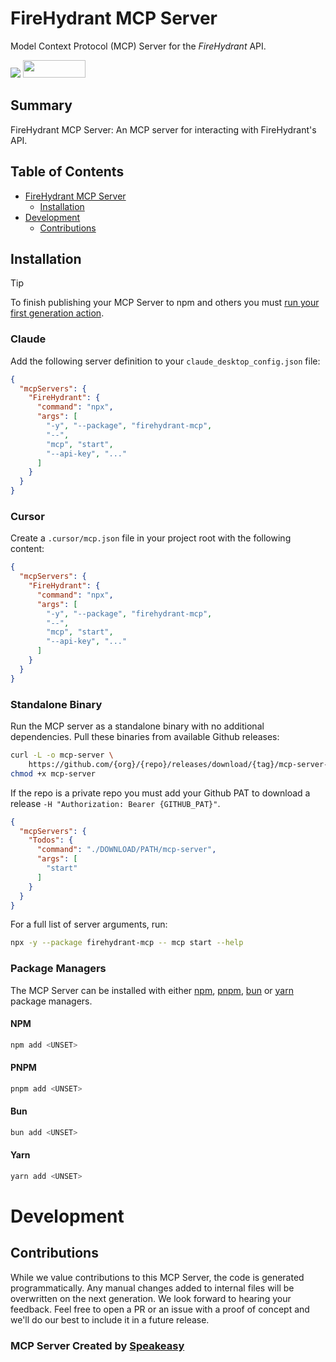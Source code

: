 # FireHydrant MCP Server

Model Context Protocol (MCP) Server for the *FireHydrant* API.

<div align="left">
    <a href="https://www.speakeasy.com/?utm_source=mcp-server&utm_campaign=mcp-typescript"><img src="https://custom-icon-badges.demolab.com/badge/-Built%20By%20Speakeasy-212015?style=for-the-badge&logoColor=FBE331&logo=speakeasy&labelColor=545454" /></a>
    <a href="https://opensource.org/licenses/MIT">
        <img src="https://img.shields.io/badge/License-MIT-blue.svg" style="width: 100px; height: 28px;" />
    </a>
</div>

<!-- Start Summary [summary] -->
## Summary

FireHydrant MCP Server: An MCP server for interacting with FireHydrant's API.
<!-- End Summary [summary] -->

<!-- Start Table of Contents [toc] -->
## Table of Contents
<!-- $toc-max-depth=2 -->
* [FireHydrant MCP Server](#firehydrant-mcp-server)
  * [Installation](#installation)
* [Development](#development)
  * [Contributions](#contributions)

<!-- End Table of Contents [toc] -->

<!-- Start Installation [installation] -->
## Installation

> [!TIP]
> To finish publishing your MCP Server to npm and others you must [run your first generation action](https://www.speakeasy.com/docs/github-setup#step-by-step-guide).

### Claude

Add the following server definition to your `claude_desktop_config.json` file:

```json
{
  "mcpServers": {
    "FireHydrant": {
      "command": "npx",
      "args": [
        "-y", "--package", "firehydrant-mcp",
        "--",
        "mcp", "start",
        "--api-key", "..."
      ]
    }
  }
}
```

### Cursor

Create a `.cursor/mcp.json` file in your project root with the following content:

```json
{
  "mcpServers": {
    "FireHydrant": {
      "command": "npx",
      "args": [
        "-y", "--package", "firehydrant-mcp",
        "--",
        "mcp", "start",
        "--api-key", "..."
      ]
    }
  }
}
```

### Standalone Binary

Run the MCP server as a standalone binary with no additional dependencies. Pull these binaries from available Github releases:

```bash
curl -L -o mcp-server \
    https://github.com/{org}/{repo}/releases/download/{tag}/mcp-server-bun-darwin-arm64 && \
chmod +x mcp-server
```

If the repo is a private repo you must add your Github PAT to download a release `-H "Authorization: Bearer {GITHUB_PAT}"`.

```json
{
  "mcpServers": {
    "Todos": {
      "command": "./DOWNLOAD/PATH/mcp-server",
      "args": [
        "start"
      ]
    }
  }
}
```

For a full list of server arguments, run:

```bash
npx -y --package firehydrant-mcp -- mcp start --help
```

### Package Managers

The MCP Server can be installed with either [npm](https://www.npmjs.com/), [pnpm](https://pnpm.io/), [bun](https://bun.sh/) or [yarn](https://classic.yarnpkg.com/en/) package managers.

#### NPM

```bash
npm add <UNSET>
```

#### PNPM

```bash
pnpm add <UNSET>
```

#### Bun

```bash
bun add <UNSET>
```

#### Yarn

```bash
yarn add <UNSET>
```
<!-- End Installation [installation] -->

<!-- Placeholder for Future Speakeasy SDK Sections -->

# Development

## Contributions

While we value contributions to this MCP Server, the code is generated programmatically. Any manual changes added to internal files will be overwritten on the next generation. 
We look forward to hearing your feedback. Feel free to open a PR or an issue with a proof of concept and we'll do our best to include it in a future release. 

### MCP Server Created by [Speakeasy](https://www.speakeasy.com/?utm_source=mcp-server&utm_campaign=mcp-typescript)
